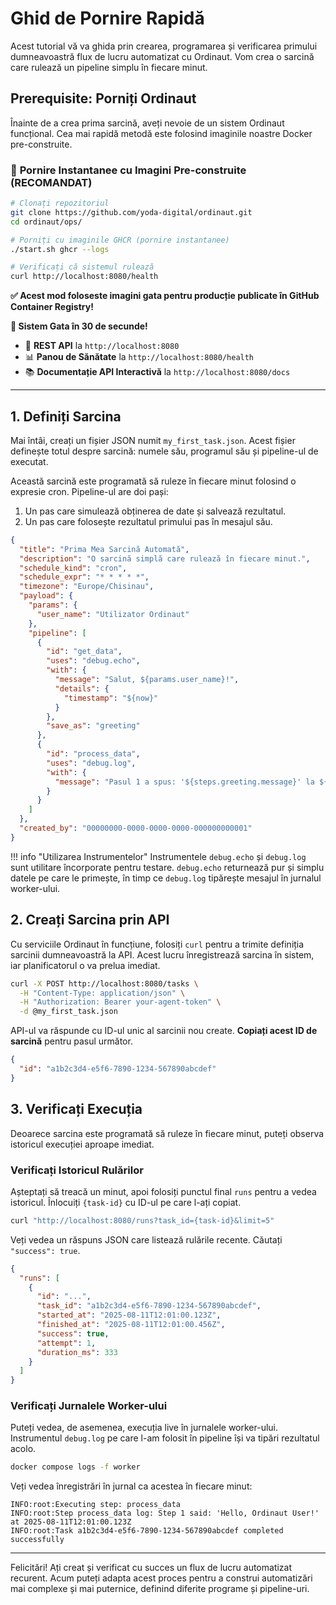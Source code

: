 # Ghid de Pornire Rapidă

Acest tutorial vă va ghida prin crearea, programarea și verificarea primului dumneavoastră flux de lucru automatizat cu Ordinaut. Vom crea o sarcină care rulează un pipeline simplu în fiecare minut.

## Prerequisite: Porniți Ordinaut

Înainte de a crea prima sarcină, aveți nevoie de un sistem Ordinaut funcțional. Cea mai rapidă metodă este folosind imaginile noastre Docker pre-construite.

### 🚀 **Pornire Instantanee cu Imagini Pre-construite (RECOMANDAT)**

```bash
# Clonați repozitoriul
git clone https://github.com/yoda-digital/ordinaut.git
cd ordinaut/ops/

# Porniți cu imaginile GHCR (pornire instantanee)
./start.sh ghcr --logs

# Verificați că sistemul rulează
curl http://localhost:8080/health
```

**✅ Acest mod foloseste imagini gata pentru producție publicate în GitHub Container Registry!**

**🎉 Sistem Gata în 30 de secunde!**
- 📡 **REST API** la `http://localhost:8080`
- 📊 **Panou de Sănătate** la `http://localhost:8080/health`
- 📚 **Documentație API Interactivă** la `http://localhost:8080/docs`

---

## 1. Definiți Sarcina

Mai întâi, creați un fișier JSON numit `my_first_task.json`. Acest fișier definește totul despre sarcină: numele său, programul său și pipeline-ul de executat.

Această sarcină este programată să ruleze în fiecare minut folosind o expresie cron. Pipeline-ul are doi pași:
1.  Un pas care simulează obținerea de date și salvează rezultatul.
2.  Un pas care folosește rezultatul primului pas în mesajul său.

```json
{
  "title": "Prima Mea Sarcină Automată",
  "description": "O sarcină simplă care rulează în fiecare minut.",
  "schedule_kind": "cron",
  "schedule_expr": "* * * * *",
  "timezone": "Europe/Chisinau",
  "payload": {
    "params": {
      "user_name": "Utilizator Ordinaut"
    },
    "pipeline": [
      {
        "id": "get_data",
        "uses": "debug.echo",
        "with": {
          "message": "Salut, ${params.user_name}!",
          "details": {
            "timestamp": "${now}"
          }
        },
        "save_as": "greeting"
      },
      {
        "id": "process_data",
        "uses": "debug.log",
        "with": {
          "message": "Pasul 1 a spus: '${steps.greeting.message}' la ${steps.greeting.details.timestamp}"
        }
      }
    ]
  },
  "created_by": "00000000-0000-0000-0000-000000000001"
}
```

!!! info "Utilizarea Instrumentelor"
    Instrumentele `debug.echo` și `debug.log` sunt utilitare încorporate pentru testare. `debug.echo` returnează pur și simplu datele pe care le primește, în timp ce `debug.log` tipărește mesajul în jurnalul worker-ului.

## 2. Creați Sarcina prin API

Cu serviciile Ordinaut în funcțiune, folosiți `curl` pentru a trimite definiția sarcinii dumneavoastră la API. Acest lucru înregistrează sarcina în sistem, iar planificatorul o va prelua imediat.

```bash
curl -X POST http://localhost:8080/tasks \
  -H "Content-Type: application/json" \
  -H "Authorization: Bearer your-agent-token" \
  -d @my_first_task.json
```

API-ul va răspunde cu ID-ul unic al sarcinii nou create. **Copiați acest ID de sarcină** pentru pasul următor.

```json
{
  "id": "a1b2c3d4-e5f6-7890-1234-567890abcdef"
}
```

## 3. Verificați Execuția

Deoarece sarcina este programată să ruleze în fiecare minut, puteți observa istoricul execuției aproape imediat.

### Verificați Istoricul Rulărilor

Așteptați să treacă un minut, apoi folosiți punctul final `runs` pentru a vedea istoricul. Înlocuiți `{task-id}` cu ID-ul pe care l-ați copiat.

```bash
curl "http://localhost:8080/runs?task_id={task-id}&limit=5"
```

Veți vedea un răspuns JSON care listează rulările recente. Căutați `"success": true`.

```json
{
  "runs": [
    {
      "id": "...",
      "task_id": "a1b2c3d4-e5f6-7890-1234-567890abcdef",
      "started_at": "2025-08-11T12:01:00.123Z",
      "finished_at": "2025-08-11T12:01:00.456Z",
      "success": true,
      "attempt": 1,
      "duration_ms": 333
    }
  ]
}
```

### Verificați Jurnalele Worker-ului

Puteți vedea, de asemenea, execuția live în jurnalele worker-ului. Instrumentul `debug.log` pe care l-am folosit în pipeline își va tipări rezultatul acolo.

```bash
docker compose logs -f worker
```

Veți vedea înregistrări în jurnal ca acestea în fiecare minut:

```
INFO:root:Executing step: process_data
INFO:root:Step process_data log: Step 1 said: 'Hello, Ordinaut User!' at 2025-08-11T12:01:00.123Z
INFO:root:Task a1b2c3d4-e5f6-7890-1234-567890abcdef completed successfully
```

---

Felicitări! Ați creat și verificat cu succes un flux de lucru automatizat recurent. Acum puteți adapta acest proces pentru a construi automatizări mai complexe și mai puternice, definind diferite programe și pipeline-uri.
